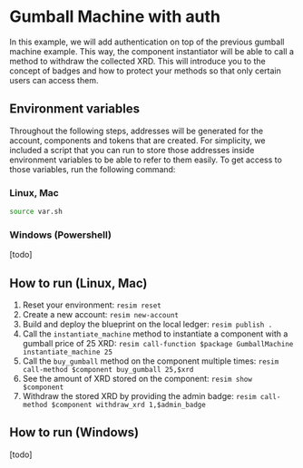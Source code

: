 # Gumball Machine with auth
In this example, we will add authentication on top of the previous gumball machine example. This way, the component instantiator will be able to call a method to withdraw the collected XRD. This will introduce you to the concept of badges and how to protect your methods so that only certain users can access them.

## Environment variables
Throughout the following steps, addresses will be generated for the account, components and tokens that are created. For simplicity, we included a script that you can run to store those addresses inside environment variables to be able to refer to them easily. To get access to those variables, run the following command:

### Linux, Mac
```bash
source var.sh
```

### Windows (Powershell)
[todo]

## How to run (Linux, Mac)
1. Reset your environment: `resim reset`
1. Create a new account: `resim new-account`
1. Build and deploy the blueprint on the local ledger: `resim publish .`
1. Call the `instantiate_machine` method to instantiate a component with a gumball price of 25 XRD: `resim call-function $package GumballMachine instantiate_machine 25`
1. Call the `buy_gumball` method on the component multiple times: `resim call-method $component buy_gumball 25,$xrd`
1. See the amount of XRD stored on the component: `resim show $component`
1. Withdraw the stored XRD by providing the admin badge: `resim call-method $component withdraw_xrd 1,$admin_badge`

## How to run (Windows)
[todo]